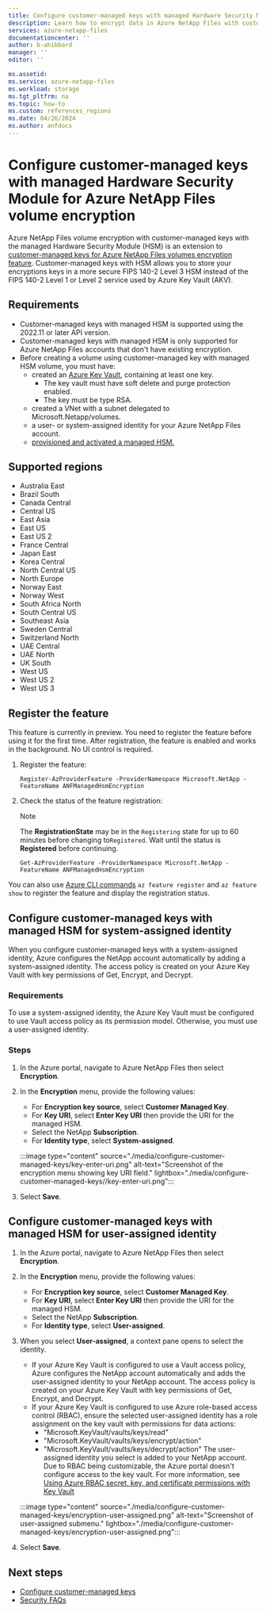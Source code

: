 ```yaml
---
title: Configure customer-managed keys with managed Hardware Security Module for Azure NetApp Files volume encryption 
description: Learn how to encrypt data in Azure NetApp Files with customer-managed keys using the Hardware Security Module
services: azure-netapp-files
documentationcenter: ''
author: b-ahibbard
manager: ''
editor: ''

ms.assetid:
ms.service: azure-netapp-files
ms.workload: storage
ms.tgt_pltfrm: na
ms.topic: how-to
ms.custom: references_regions
ms.date: 04/26/2024
ms.author: anfdocs
---
```

# Configure customer-managed keys with managed Hardware Security Module for Azure NetApp Files volume encryption 

Azure NetApp Files volume encryption with customer-managed keys with the managed Hardware Security Module (HSM) is an extension to [customer-managed keys for Azure NetApp Files volumes encryption feature](configure-customer-managed-keys.md). Customer-managed keys with HSM allows you to store your encryptions keys in a more secure FIPS 140-2 Level 3 HSM instead of the FIPS 140-2 Level 1 or Level 2 service used by Azure Key Vault (AKV).

## Requirements 


* Customer-managed keys with managed HSM is supported using the 2022.11 or later API version.
* Customer-managed keys with managed HSM is only supported for Azure NetApp Files accounts that don't have existing encryption. 
* Before creating a volume using customer-managed key with managed HSM volume, you must have: 
    * created an [Azure Key Vault](../key-vault/general/overview.md), containing at least one key.
        * The key vault must have soft delete and purge protection enabled.
        * The key must be type RSA.
    * created a VNet with a subnet delegated to Microsoft.Netapp/volumes.
    * a user- or system-assigned identity for your Azure NetApp Files account. 
    * [provisioned and activated a managed HSM.](../key-vault/managed-hsm/quick-create-cli.md)

## Supported regions

* Australia East
* Brazil South
* Canada Central
* Central US
* East Asia
* East US
* East US 2
* France Central
* Japan East
* Korea Central
* North Central US
* North Europe
* Norway East
* Norway West
* South Africa North
* South Central US
* Southeast Asia
* Sweden Central
* Switzerland North
* UAE Central
* UAE North
* UK South
* West US
* West US 2
* West US 3

## Register the feature

This feature is currently in preview. You need to register the feature before using it for the first time. After registration, the feature is enabled and works in the background. No UI control is required. 

1. Register the feature: 

    ```azurepowershell-interactive
    Register-AzProviderFeature -ProviderNamespace Microsoft.NetApp -FeatureName ANFManagedHsmEncryption
    ```

2. Check the status of the feature registration: 

    > [!NOTE]
    > The **RegistrationState** may be in the `Registering` state for up to 60 minutes before changing to`Registered`. Wait until the status is **Registered** before continuing.

    ```azurepowershell-interactive
    Get-AzProviderFeature -ProviderNamespace Microsoft.NetApp -FeatureName ANFManagedHsmEncryption
    ```
You can also use [Azure CLI commands](/cli/azure/feature) `az feature register` and `az feature show` to register the feature and display the registration status. 


<!-- 

## Create a customer-managed key with managed HSM account volume

1. Grant yourself permission to create keys in HSM. 

    ```azurecli
    az keyvault role assignment create --hsm-name <hsm name> --role 'Managed HSM Crypto User' --assignee <user principal name> --scope /keys
    ```

1. Create the HSM key. Azure NetApp Files supports key lengths of 2048 or greater. 

    ```azurecli
    az keyvault key create --hsm-name <hsm name> --name <key name> --ops encrypt decrypt --kty RSA-HSM --size 4096
    ```

1. Create a new subnet in the Azure NetApp Files account’s VNet.
    ```azurecli
    az network vnet subnet create --vnet-name <vnet name> -g <resource group name> --name <subnet name> --address-prefixes <address prefix>
    ```
    
1. Create a new private endpoint.
    ```azurecli
    az network private-endpoint create --name <private endpoint name> -g <resource group name> 
    --location <location> --vnet-name <vnet name> --subnet <subnet’s name> --private-connection-resource-id <hsm resource id> --group-id 'managedhsm' --connection-name <private link name>
    ```

1. Authorize the HSM permissions on your Azure NetApp Files account. The role must be authorized to read, encrypt, and decrypt keys. You can use a predefined role or a custom role.  
    ```azurecli
    az keyvault role assignment create --hsm-name <hsm name> --role 'Managed HSM Crypto User' --assignee <user principal name> --scope /keys
    ```

1. Update the Azure NetApp Files account with the HSM key information.
    * If if the account authorization is managed with a user-assigned identity: 
    ```azurecli
    az netappfiles account update --name <Azure NetApp Files account name> -g <resource_group name> --user-assigned-identity <managed identity resource id> --key-source Microsoft.Keyvault --key-vault-resource-id <hsm resource id> --key-vault-uri <hsm uri> --key-name <key name>
    ```
    * If if the account authorization is managed with a system-assigned identity: 
    ```azurecli
    az rest -m patch -u https://management.azure.com/<account-resource-id>?apiversion=
    2022-11-01 -b 
    "{'properties': {
        'encryption': {
            'keySource': 'Microsoft.KeyVault',
            'keyVaultProperties': {
                'keyVaultUri': '<HSM URI>',
                'keyName': '<key name>',
                'keyVaultResourceId': '<HSM resource ID>'
            }
        }
    }"
    ```
-->

## Configure customer-managed keys with managed HSM for system-assigned identity

When you configure customer-managed keys with a system-assigned identity, Azure configures the NetApp account automatically by adding a system-assigned identity. The access policy is created on your Azure Key Vault with key permissions of Get, Encrypt, and Decrypt.

### Requirements

To use a system-assigned identity, the Azure Key Vault must be configured to use Vault access policy as its permission model. Otherwise, you must use a user-assigned identity. 

### Steps

1. In the Azure portal, navigate to Azure NetApp Files then select **Encryption**.
1. In the **Encryption** menu, provide the following values:
    * For **Encryption key source**, select **Customer Managed Key**.
    * For **Key URI**, select **Enter Key URI** then provide the URI for the managed HSM.
    * Select the NetApp **Subscription**.
    * For **Identity type**, select **System-assigned**.

    :::image type="content" source="./media/configure-customer-managed-keys/key-enter-uri.png" alt-text="Screenshot of the encryption menu showing key URI field." lightbox="./media/configure-customer-managed-keys//key-enter-uri.png":::

1. Select **Save**.

## Configure customer-managed keys with managed HSM for user-assigned identity

1. In the Azure portal, navigate to Azure NetApp Files then select **Encryption**.
1. In the **Encryption** menu, provide the following values:
    * For **Encryption key source**, select **Customer Managed Key**.
    * For **Key URI**, select **Enter Key URI** then provide the URI for the managed HSM.
    * Select the NetApp **Subscription**.
    * For **Identity type**, select **User-assigned**.
1. When you select **User-assigned**, a context pane opens to select the identity. 
    * If your Azure Key Vault is configured to use a Vault access policy, Azure configures the NetApp account automatically and adds the user-assigned identity to your NetApp account. The access policy is created on your Azure Key Vault with key permissions of Get, Encrypt, and Decrypt.
    * If your Azure Key Vault is configured to use Azure role-based access control (RBAC), ensure the selected user-assigned identity has a role assignment on the key vault with permissions for data actions:
        * "Microsoft.KeyVault/vaults/keys/read"
        * "Microsoft.KeyVault/vaults/keys/encrypt/action"
        * "Microsoft.KeyVault/vaults/keys/decrypt/action"
    The user-assigned identity you select is added to your NetApp account. Due to RBAC being customizable, the Azure portal doesn't configure access to the key vault. For more information, see [Using Azure RBAC secret, key, and certificate permissions with Key Vault](../key-vault/general/rbac-guide.md#using-azure-rbac-secret-key-and-certificate-permissions-with-key-vault)

    :::image type="content" source="./media/configure-customer-managed-keys/encryption-user-assigned.png" alt-text="Screenshot of user-assigned submenu." lightbox="./media/configure-customer-managed-keys/encryption-user-assigned.png":::

1. Select **Save**.

## Next steps

* [Configure customer-managed keys](configure-customer-managed-keys.md)
* [Security FAQs](faq-security.md)